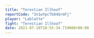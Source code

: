 ```yaml
---
title: "Terestian Illhoof"
reportCode: "3n1wYpcTb84QrmFj"
player: "Lablatte"
fight: "Terestian Illhoof"
date: 2021-07-18T18:55:34.719000+00:00
---
```

